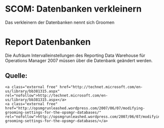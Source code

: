 # SCOM: Datenbanken verkleinern

Das verkleinern der Datenbanken nennt sich Groomen

# <span class="mw-headline" id="bkmrk-report-datenbanken-1">Report Datenbanken</span>

Die Aufräum Intervalleinstellungen des Reporting Data Warehouse für Operations Manager 2007 müssen über die Datenbank geändert werden.

## <span class="mw-headline" id="bkmrk-quelle%3A-1">Quelle:</span>

```
<a class="external free" href="http://technet.microsoft.com/en-us/library/bb381315.aspx" rel="nofollow">http://technet.microsoft.com/en-us/library/bb381315.aspx</a>
<a class="external free" href="http://opsmgrunleashed.wordpress.com/2007/06/07/modifying-grooming-settings-for-the-opsmgr-databases/" rel="nofollow">http://opsmgrunleashed.wordpress.com/2007/06/07/modifying-grooming-settings-for-the-opsmgr-databases/</a>
```